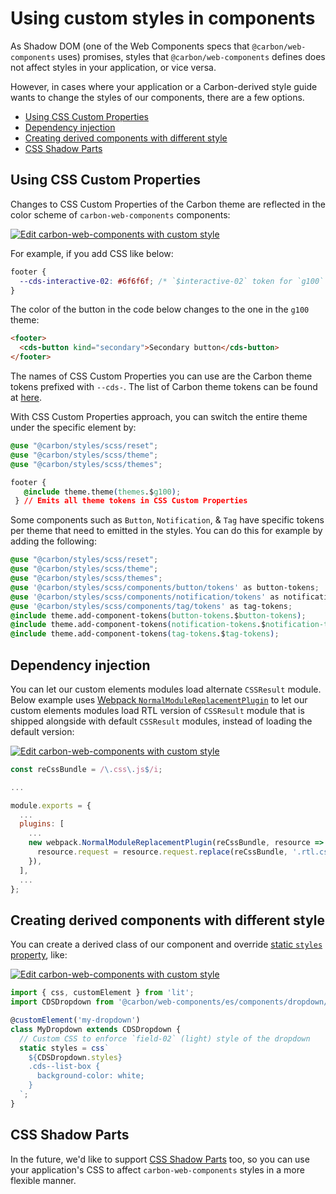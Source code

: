 # Using custom styles in components

As Shadow DOM (one of the Web Components specs that `@carbon/web-components` uses) promises, styles that `@carbon/web-components` defines does not affect styles in your application, or vice versa.

However, in cases where your application or a Carbon-derived style guide wants
to change the styles of our components, there are a few options.

<!-- START doctoc generated TOC please keep comment here to allow auto update -->
<!-- DON'T EDIT THIS SECTION, INSTEAD RE-RUN doctoc TO UPDATE -->

- [Using CSS Custom Properties](#using-css-custom-properties)
- [Dependency injection](#dependency-injection)
- [Creating derived components with different style](#creating-derived-components-with-different-style)
- [CSS Shadow Parts](#css-shadow-parts)

<!-- END doctoc generated TOC please keep comment here to allow auto update -->

## Using CSS Custom Properties

Changes to CSS Custom Properties of the Carbon theme are reflected in the color
scheme of `carbon-web-components` components:

[![Edit carbon-web-components with custom style](https://codesandbox.io/static/img/play-codesandbox.svg)](https://codesandbox.io/s/github/carbon-design-system/carbon-web-components/tree/main/examples/codesandbox/styling/theme-zoning)

For example, if you add CSS like below:

```css
footer {
  --cds-interactive-02: #6f6f6f; /* `$interactive-02` token for `g100` theme */
}
```

The color of the button in the code below changes to the one in the `g100`
theme:

```html
<footer>
  <cds-button kind="secondary">Secondary button</cds-button>
</footer>
```

The names of CSS Custom Properties you can use are the Carbon theme tokens
prefixed with `--cds-`. The list of Carbon theme tokens can be found at
[here](https://github.com/carbon-design-system/carbon/blob/v11.34.1/packages/themes/src/index.js).

With CSS Custom Properties approach, you can switch the entire theme under the
specific element by:

```css
@use "@carbon/styles/scss/reset";
@use "@carbon/styles/scss/theme";
@use "@carbon/styles/scss/themes";

footer {
   @include theme.theme(themes.$g100);
 } // Emits all theme tokens in CSS Custom Properties
```

Some components such as `Button`, `Notification`, & `Tag` have specific tokens per theme
that need to emitted in the styles. You can do this for example by adding the
following:

```css
@use "@carbon/styles/scss/reset";
@use "@carbon/styles/scss/theme";
@use "@carbon/styles/scss/themes";
@use '@carbon/styles/scss/components/button/tokens' as button-tokens;
@use '@carbon/styles/scss/components/notification/tokens' as notification-tokens;
@use '@carbon/styles/scss/components/tag/tokens' as tag-tokens;
@include theme.add-component-tokens(button-tokens.$button-tokens);
@include theme.add-component-tokens(notification-tokens.$notification-tokens);
@include theme.add-component-tokens(tag-tokens.$tag-tokens);
```

## Dependency injection

You can let our custom elements modules load alternate `CSSResult` module. Below
example uses
[Webpack `NormalModuleReplacementPlugin`](https://webpack.js.org/plugins/normal-module-replacement-plugin/)
to let our custom elements modules load RTL version of `CSSResult` module that
is shipped alongside with default `CSSResult` modules, instead of loading the
default version:

[![Edit carbon-web-components with custom style](https://codesandbox.io/static/img/play-codesandbox.svg)](https://codesandbox.io/s/github/carbon-design-system/carbon-web-components/tree/main/examples/codesandbox/rtl)

```javascript
const reCssBundle = /\.css\.js$/i;

...

module.exports = {
  ...
  plugins: [
    ...
    new webpack.NormalModuleReplacementPlugin(reCssBundle, resource => {
      resource.request = resource.request.replace(reCssBundle, '.rtl.css.js');
    }),
  ],
  ...
};
```

## Creating derived components with different style

You can create a derived class of our component and override
[static `styles` property](https://lit-element.polymer-project.org/guide/styles#static-styles),
like:

[![Edit carbon-web-components with custom style](https://codesandbox.io/static/img/play-codesandbox.svg)](https://codesandbox.io/s/github/carbon-design-system/carbon-web-components/tree/main/examples/codesandbox/styling/custom-style)

```javascript
import { css, customElement } from 'lit';
import CDSDropdown from '@carbon/web-components/es/components/dropdown/dropdown';

@customElement('my-dropdown')
class MyDropdown extends CDSDropdown {
  // Custom CSS to enforce `field-02` (light) style of the dropdown
  static styles = css`
    ${CDSDropdown.styles}
    .cds--list-box {
      background-color: white;
    }
  `;
}
```

## CSS Shadow Parts

In the future, we'd like to support
[CSS Shadow Parts](https://www.w3.org/TR/css-shadow-parts-1/) too, so you can
use your application's CSS to affect `carbon-web-components` styles in a more
flexible manner.
